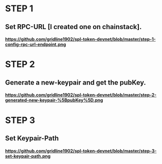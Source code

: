 # STEP 1
## Set RPC-URL [I created one on chainstack].
#### https://github.com/gridline1902/spl-token-devnet/blob/master/step-1-config-rpc-url-endpoint.png

# STEP 2
## Generate a new-keypair and get the pubKey.
#### https://github.com/gridline1902/spl-token-devnet/blob/master/step-2-generated-new-keypair-%5BpubKey%5D.png

# STEP 3
## Set Keypair-Path
#### https://github.com/gridline1902/spl-token-devnet/blob/master/step-3-set-keypair-path.png
